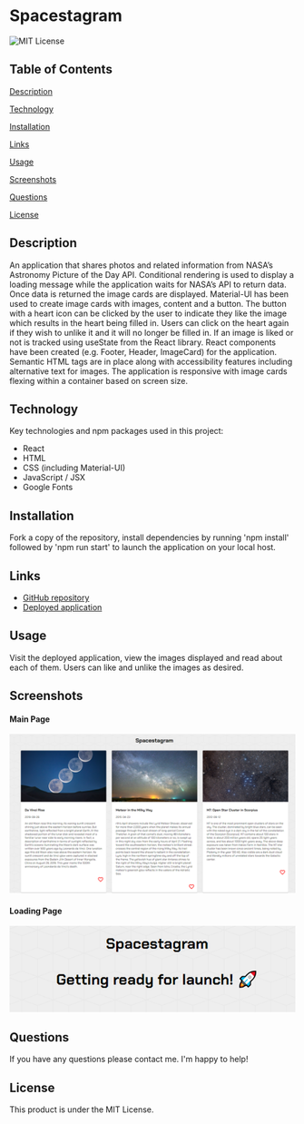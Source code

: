 # Spacestagram
![MIT License](https://img.shields.io/badge/license-MIT%20License-blue.svg)
## Table of Contents

[Description](#description)

[Technology](#technology)

[Installation](#installation)

[Links](#links)

[Usage](#usage)

[Screenshots](#screenshots)

[Questions](#questions)

[License](#license)

## Description
An application that shares photos and related information from NASA’s Astronomy Picture of the Day API. Conditional rendering is used to display a loading message while the application waits for NASA’s API to return data. Once data is returned the image cards are displayed. Material-UI has been used to create image cards with images, content and a button. The button with a heart icon can be clicked by the user to indicate they like the image which results in the heart being filled in. Users can click on the heart again if they wish to unlike it and it will no longer be filled in. If an image is liked or not is tracked using useState from the React library. React components have been created (e.g. Footer, Header, ImageCard) for the application. Semantic HTML tags are in place along with accessibility features including alternative text for images. The application is responsive with image cards flexing within a container based on screen size.

## Technology
Key technologies and npm packages used in this project:
- React
- HTML
- CSS (including Material-UI)
- JavaScript / JSX
- Google Fonts

## Installation
Fork a copy of the repository, install dependencies by running 'npm install' followed by 'npm run start' to launch the application on your local host.

## Links
- [GitHub repository](https://github.com/darylnauman/spacestagram)
- [Deployed application](https://darylnauman.github.io/spacestagram/)

## Usage
Visit the deployed application, view the images displayed and read about each of them. Users can like and unlike the images as desired.

## Screenshots
#### Main Page
![Screenshot of the main page.](./src/assets/images/screenshot-01.png)
#### Loading Page
![Screenshot of loading page.](./src/assets/images/screenshot-02.png)

## Questions
If you have any questions please contact me. I'm happy to help!

## License
This product is under the MIT License.